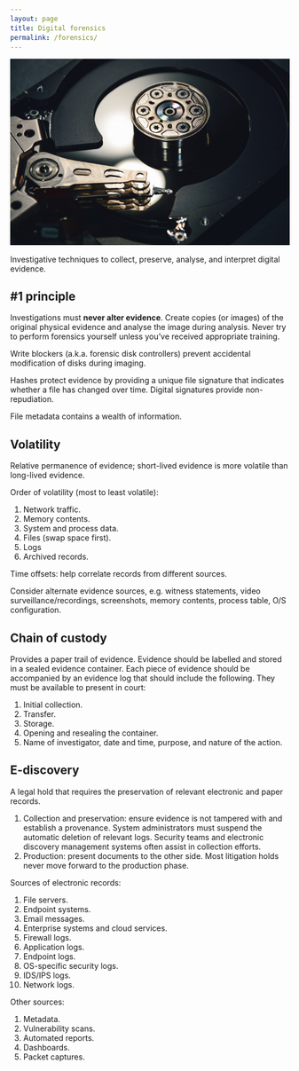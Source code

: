 ```yaml
---
layout: page
title: Digital forensics
permalink: /forensics/
---
```

![Disk platter][irhimg]

Investigative techniques to collect, preserve, analyse, and interpret digital evidence. 

[irhimg]: /images/digital-forensics.jpg "Disk platter"

## #1 principle
Investigations must <b>never alter evidence</b>. Create copies (or images) of the original physical evidence and analyse the image during analysis. Never try to perform forensics yourself unless you’ve received appropriate training. 

Write blockers (a.k.a. forensic disk controllers) prevent accidental modification of disks during imaging. 

Hashes protect evidence by providing a unique file signature that indicates whether a file has changed over time. Digital signatures provide non-repudiation. 

File metadata contains a wealth of information. 

## Volatility
Relative permanence of evidence; short-lived evidence is more volatile than long-lived evidence. 

Order of volatility (most to least volatile): 

1. Network traffic. 
2. Memory contents. 
3. System and process data. 
4. Files (swap space first). 
5. Logs 
6. Archived records. 

Time offsets: help correlate records from different sources. 

Consider alternate evidence sources, e.g. witness statements, video surveillance/recordings, screenshots, memory contents, process table, O/S configuration. 

## Chain of custody
Provides a paper trail of evidence. Evidence should be labelled and stored in a sealed evidence container. Each piece of evidence should be accompanied by an evidence log that should include the following. They must be available to present in court: 

1. Initial collection.  
2. Transfer. 
3. Storage. 
4. Opening and resealing the container. 
5. Name of investigator, date and time, purpose, and nature of the action. 

## E-discovery
A legal hold that requires the preservation of relevant electronic and paper records. 

1. Collection and preservation: ensure evidence is not tampered with and establish a provenance. System administrators must suspend the automatic deletion of relevant logs. Security teams and electronic discovery management systems often assist in collection efforts. 
2. Production: present documents to the other side. Most litigation holds never move forward to the production phase. 

Sources of electronic records: 

1. File servers. 
2. Endpoint systems. 
3. Email messages. 
4. Enterprise systems and cloud services. 
5. Firewall logs. 
6. Application logs. 
7. Endpoint logs. 
8. OS-specific security logs. 
9. IDS/IPS logs. 
10. Network logs. 

Other sources: 

1. Metadata. 
2. Vulnerability scans. 
3. Automated reports. 
4. Dashboards. 
5. Packet captures. 
